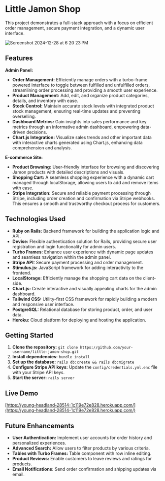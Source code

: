 # Little Jamon Shop

This project demonstrates a full-stack approach with a focus on efficient order management, secure payment integration, and a dynamic user interface.

![Screenshot 2024-12-28 at 6 20 23 PM](https://github.com/user-attachments/assets/6f748fdd-57dd-4b25-852b-ec791e19e935)

## Features

**Admin Panel:**

- **Order Management:** Efficiently manage orders with a turbo-frame powered interface to toggle between fulfilled and unfulfilled orders, streamlining order processing and providing a smooth user experience.
- **Product Management:** Add, edit, and organize product categories, details, and inventory with ease.
- **Stock Control:** Maintain accurate stock levels with integrated product stock management, ensuring real-time updates and preventing overselling.
- **Dashboard Metrics:** Gain insights into sales performance and key metrics through an informative admin dashboard, empowering data-driven decisions.
- **Chart.js Integration:** Visualize sales trends and other important data with interactive charts generated using Chart.js, enhancing data comprehension and analysis.

**E-commerce Site:**

- **Product Browsing:** User-friendly interface for browsing and discovering Jamon products with detailed descriptions and visuals.
- **Shopping Cart:** A seamless shopping experience with a dynamic cart managed through localStorage, allowing users to add and remove items with ease.
- **Stripe Integration:** Secure and reliable payment processing through Stripe, including order creation and confirmation via Stripe webhooks. This ensures a smooth and trustworthy checkout process for customers.

## Technologies Used

- **Ruby on Rails:** Backend framework for building the application logic and API.
- **Devise:** Flexible authentication solution for Rails, providing secure user registration and login functionality for admin users.
- **Turbo Frames:** Enhance user experience with dynamic page updates and seamless navigation within the admin panel.
- **Stripe API:** Secure payment processing and order management.
- **Stimulus.js:** JavaScript framework for adding interactivity to the frontend.
- **LocalStorage:** Efficiently manage the shopping cart data on the client-side.
- **Chart.js:** Create interactive and visually appealing charts for the admin dashboard.
- **Tailwind CSS:** Utility-first CSS framework for rapidly building a modern and responsive user interface.
- **PostgreSQL:** Relational database for storing product, order, and user data.
- **Heroku:** Cloud platform for deploying and hosting the application.

## Getting Started

1. **Clone the repository:** `git clone https://github.com/your-username/little-jamon-shop.git`
2. **Install dependencies:** `bundle install`
3. **Set up the database:** `rails db:create && rails db:migrate`
4. **Configure Stripe API keys:** Update the `config/credentials.yml.enc` file with your Stripe API keys.
5. **Start the server:** `rails server`

## Live Demo

[https://young-headland-28514-1c119e72e828.herokuapp.com/](https://young-headland-28514-1c119e72e828.herokuapp.com/)

## Future Enhancements

- **User Authentication:** Implement user accounts for order history and personalized experiences.
- **Advanced Search:** Allow users to filter products by various criteria.
- **Tables with Turbo Frames:** Table component with row inline editing.
- **Product Reviews:** Enable customers to leave reviews and ratings for products.
- **Email Notifications:** Send order confirmation and shipping updates via email.
